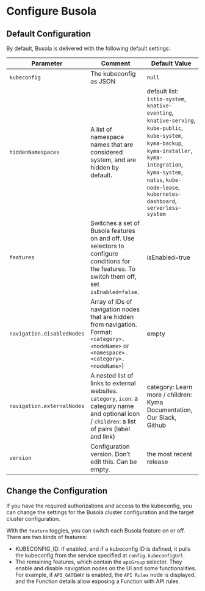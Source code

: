 # Configure Busola

## Default Configuration

By default, Busola is delivered with the following default settings:

| Parameter                | Comment                                                                                                                                           | Default Value                                                                                                                                                                                                        |
|--------------------------|---------------------------------------------------------------------------------------------------------------------------------------------------|----------------------------------------------------------------------------------------------------------------------------------------------------------------------------------------------------------------------|
| `kubeconfig`               | The kubeconfig as JSON                                                                                                                            | `null`                                                                                                                                                                                                                 |
| `hiddenNamespaces`         | A list of namespace names that are considered system, and are hidden by default.                                                                  | default list: `istio-system`, `knative-eventing`, `knative-serving`, `kube-public`, `kube-system`, `kyma-backup`, `kyma-installer`, `kyma-integration`, `kyma-system`, `natss`, `kube-node-lease`, `kubernetes-dashboard`, `serverless-system` |
| `features`                 | Switches a set of Busola features on and off. Use selectors to configure conditions for the features. To switch them off, set `isEnabled=false`.    | isEnabled=true                                                                                                                                                                                                       |
| `navigation.disabledNodes` | Array of IDs of navigation nodes that are hidden from navigation. Format: `<category>.<nodeName>` or `<namespace>.<category>.<nodeName>`)             | empty                                                                                                                                                                                                                |
| `navigation.externalNodes` | A nested list of links to external websites. `category`, `icon`: a category name and optional icon / `children`: a list of pairs (label and link) | category: Learn more / children: Kyma Documentation, Our Slack, Github                                                                                                                                               |
| `version`                  | Configuration version. Don’t edit this. Can be empty.                                                                                             | the most recent release                                                                                                                                                                                              |

## Change the Configuration

If you have the required authorizations and access to the kubeconfig, you can change the settings for the Busola cluster configuration and the target cluster configuration.

With the `feature` toggles, you can switch each Busola feature on or off.
There are two kinds of features:

- KUBECONFIG_ID: If enabled, and if a kubeconfig ID is defined, it pulls the kubeconfig from the service specified at `config.kubeconfigUrl`.
- The remaining features, which contain the `apiGroup` selector. They enable and disable navigation nodes on the UI and some functionalities. For example, if `API_GATEWAY` is enabled, the `API Rules` node is displayed, and the Function details allow exposing a Function with API rules.
